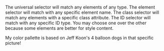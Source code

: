 The universal selector will match any elements of any type. The element selector will match with any specific element name. The class selector will match any elements with a specific class attribute. The ID selector will match with any specific ID type. You may choose one over the other because some elements are better for style content.

My color pallette is based on Jeff Koon's 4 balloon dogs in that specific picture!
